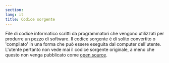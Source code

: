 ```yaml
---
section: 
lang: it
title: Codice sorgente
---
```


File di codice informatico scritti da programmatori che vengono utilizzati per produrre un pezzo di software. Il codice sorgente è di solito convertito o 'compilato' in una forma che può essere eseguita dal computer dell'utente. L'utente pertanto non vede mai il codice sorgente originale, a meno che questo non venga pubblicato come [open source](/glossary/en/open-source/).
